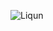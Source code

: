 ![Liqun](https://github-readme-stats.vercel.app/api?username=anuraghazra&show_icons=true&theme=radical)
